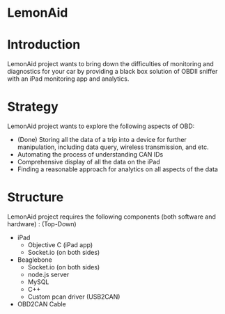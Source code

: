 LemonAid
========

# Introduction
LemonAid project wants to bring down the difficulties of monitoring and diagnostics for your car by providing a black box solution of OBDII sniffer with an iPad monitoring app and analytics.

# Strategy
LemonAid project wants to explore the following aspects of OBD:
 - (Done) Storing all the data of a trip into a device for further manipulation, including data query, wireless transmission, and etc.
 - Automating the process of understanding CAN IDs
 - Comprehensive display of all the data on the iPad
 - Finding a reasonable approach for analytics on all aspects of the data

# Structure
LemonAid project requires the following components (both software and hardware) : (Top-Down)
 - iPad
	 - Objective C (iPad app)
	 - Socket.io (on both sides)
 - Beaglebone
	 - Socket.io (on both sides)
	 - node.js server
	 - MySQL
	 - C++
	 - Custom pcan driver (USB2CAN)
 - OBD2CAN Cable


